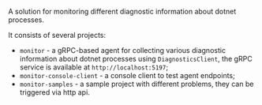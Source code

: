 A solution for monitoring different diagnostic information about dotnet processes.

It consists of several projects:

- `monitor` - a gRPC-based agent for collecting various diagnostic information about dotnet processes using
  `DiagnosticsClient`, the gRPC service is available at `http://localhost:5197`;
- `monitor-console-client` - a console client to test agent endpoints;
- `monitor-samples` - a sample project with different problems, they can be triggered via http api.
